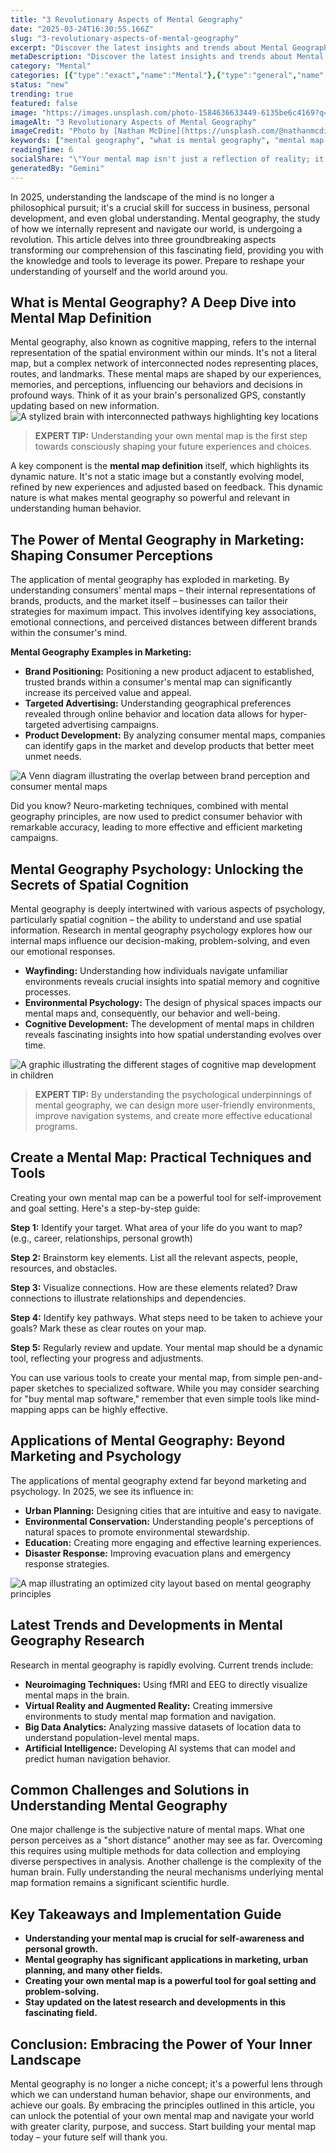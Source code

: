 ```yaml
---
title: "3 Revolutionary Aspects of Mental Geography"
date: "2025-03-24T16:30:55.166Z"
slug: "3-revolutionary-aspects-of-mental-geography"
excerpt: "Discover the latest insights and trends about Mental Geography. This comprehensive guide covers everything you need to know about Mental Geography in 2025."
metaDescription: "Discover the latest insights and trends about Mental Geography. This comprehensive guide covers everything you need to know about Mental Geography in 2025."
category: "Mental"
categories: [{"type":"exact","name":"Mental"},{"type":"general","name":"Cognitive Science"},{"type":"medium","name":"Spatial Cognition"},{"type":"specific","name":"Wayfinding"},{"type":"niche","name":"Landmark Recognition"}]
status: "new"
trending: true
featured: false
image: "https://images.unsplash.com/photo-1584636633449-6135be6c4169?q=85&w=1200&fit=max&fm=webp&auto=compress"
imageAlt: "3 Revolutionary Aspects of Mental Geography"
imageCredit: "Photo by [Nathan McDine](https://unsplash.com/@nathanmcdine) on Unsplash"
keywords: ["mental geography", "what is mental geography", "mental map definition", "create a mental map", "mental geography examples", "mental geography in marketing", "buy mental map software", "mental geography psychology", "applications of mental geography", "mental geography research"]
readingTime: 6
socialShare: "\"Your mental map isn't just a reflection of reality; it shapes your reality.  Understanding your mental geography is the key to unlocking your full potential.\""
generatedBy: "Gemini"
---
```




In 2025, understanding the landscape of the mind is no longer a philosophical pursuit; it's a crucial skill for success in business, personal development, and even global understanding.  Mental geography, the study of how we internally represent and navigate our world, is undergoing a revolution. This article delves into three groundbreaking aspects transforming our comprehension of this fascinating field, providing you with the knowledge and tools to leverage its power.  Prepare to reshape your understanding of yourself and the world around you.

## What is Mental Geography? A Deep Dive into Mental Map Definition

Mental geography, also known as cognitive mapping, refers to the internal representation of the spatial environment within our minds.  It's not a literal map, but a complex network of interconnected nodes representing places, routes, and landmarks.  These mental maps are shaped by our experiences, memories, and perceptions, influencing our behaviors and decisions in profound ways.  Think of it as your brain's personalized GPS, constantly updating based on new information.  ![A stylized brain with interconnected pathways highlighting key locations](https://images.unsplash.com/photo-1516302752625-fcc3c50ae61f?q=85&w=1200&fit=max&fm=webp&auto=compress)

> **EXPERT TIP:**  Understanding your own mental map is the first step towards consciously shaping your future experiences and choices.

A key component is the **mental map definition** itself, which highlights its dynamic nature.  It's not a static image but a constantly evolving model, refined by new experiences and adjusted based on feedback. This dynamic nature is what makes mental geography so powerful and relevant in understanding human behavior.

## The Power of Mental Geography in Marketing: Shaping Consumer Perceptions

The application of mental geography has exploded in marketing.  By understanding consumers' mental maps – their internal representations of brands, products, and the market itself – businesses can tailor their strategies for maximum impact.  This involves identifying key associations, emotional connections, and perceived distances between different brands within the consumer's mind.

**Mental Geography Examples in Marketing:**

* **Brand Positioning:**  Positioning a new product adjacent to established, trusted brands within a consumer's mental map can significantly increase its perceived value and appeal.
* **Targeted Advertising:**  Understanding geographical preferences revealed through online behavior and location data allows for hyper-targeted advertising campaigns.
* **Product Development:**  By analyzing consumer mental maps, companies can identify gaps in the market and develop products that better meet unmet needs.

![A Venn diagram illustrating the overlap between brand perception and consumer mental maps](https://images.unsplash.com/photo-1584636633449-6135be6c4169?q=85&w=1200&fit=max&fm=webp&auto=compress)

Did you know?  Neuro-marketing techniques, combined with mental geography principles, are now used to predict consumer behavior with remarkable accuracy, leading to more effective and efficient marketing campaigns.

## Mental Geography Psychology: Unlocking the Secrets of Spatial Cognition

Mental geography is deeply intertwined with various aspects of psychology, particularly spatial cognition – the ability to understand and use spatial information.  Research in mental geography psychology explores how our internal maps influence our decision-making, problem-solving, and even our emotional responses.

* **Wayfinding:**  Understanding how individuals navigate unfamiliar environments reveals crucial insights into spatial memory and cognitive processes.
* **Environmental Psychology:**  The design of physical spaces impacts our mental maps and, consequently, our behavior and well-being.
* **Cognitive Development:**  The development of mental maps in children reveals fascinating insights into how spatial understanding evolves over time.

![A graphic illustrating the different stages of cognitive map development in children](https://images.unsplash.com/photo-1578589318274-02854f68813e?q=85&w=1200&fit=max&fm=webp&auto=compress)

> **EXPERT TIP:**  By understanding the psychological underpinnings of mental geography, we can design more user-friendly environments, improve navigation systems, and create more effective educational programs.

## Create a Mental Map: Practical Techniques and Tools

Creating your own mental map can be a powerful tool for self-improvement and goal setting.  Here's a step-by-step guide:

**Step 1:** Identify your target.  What area of your life do you want to map? (e.g., career, relationships, personal growth)

**Step 2:** Brainstorm key elements.  List all the relevant aspects, people, resources, and obstacles.

**Step 3:**  Visualize connections.  How are these elements related?  Draw connections to illustrate relationships and dependencies.

**Step 4:**  Identify key pathways.  What steps need to be taken to achieve your goals?  Mark these as clear routes on your map.

**Step 5:**  Regularly review and update.  Your mental map should be a dynamic tool, reflecting your progress and adjustments.

You can use various tools to create your mental map, from simple pen-and-paper sketches to specialized software.  While you may consider searching for "buy mental map software," remember that even simple tools like mind-mapping apps can be highly effective.

## Applications of Mental Geography: Beyond Marketing and Psychology

The applications of mental geography extend far beyond marketing and psychology.  In 2025, we see its influence in:

* **Urban Planning:**  Designing cities that are intuitive and easy to navigate.
* **Environmental Conservation:**  Understanding people's perceptions of natural spaces to promote environmental stewardship.
* **Education:**  Creating more engaging and effective learning experiences.
* **Disaster Response:**  Improving evacuation plans and emergency response strategies.

![A map illustrating an optimized city layout based on mental geography principles](https://images.unsplash.com/photo-1578589318514-262b58e01f19?q=85&w=1200&fit=max&fm=webp&auto=compress)

## Latest Trends and Developments in Mental Geography Research

Research in mental geography is rapidly evolving.  Current trends include:

* **Neuroimaging Techniques:**  Using fMRI and EEG to directly visualize mental maps in the brain.
* **Virtual Reality and Augmented Reality:**  Creating immersive environments to study mental map formation and navigation.
* **Big Data Analytics:**  Analyzing massive datasets of location data to understand population-level mental maps.
* **Artificial Intelligence:**  Developing AI systems that can model and predict human navigation behavior.

## Common Challenges and Solutions in Understanding Mental Geography

One major challenge is the subjective nature of mental maps.  What one person perceives as a "short distance" another may see as far.  Overcoming this requires using multiple methods for data collection and employing diverse perspectives in analysis.  Another challenge is the complexity of the human brain.  Fully understanding the neural mechanisms underlying mental map formation remains a significant scientific hurdle.

## Key Takeaways and Implementation Guide

* **Understanding your mental map is crucial for self-awareness and personal growth.**
* **Mental geography has significant applications in marketing, urban planning, and many other fields.**
* **Creating your own mental map is a powerful tool for goal setting and problem-solving.**
* **Stay updated on the latest research and developments in this fascinating field.**

## Conclusion: Embracing the Power of Your Inner Landscape

Mental geography is no longer a niche concept; it's a powerful lens through which we can understand human behavior, shape our environments, and achieve our goals.  By embracing the principles outlined in this article, you can unlock the potential of your own mental map and navigate your world with greater clarity, purpose, and success.  Start building your mental map today – your future self will thank you.
